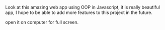 Look at this amazing web app using OOP in Javascript, it is really beautiful app,
I hope to be able to add more features to this project in the future.

open it on computer for full screen.
